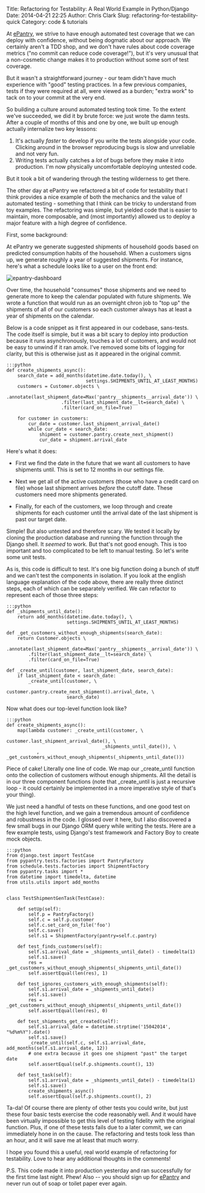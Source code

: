 Title: Refactoring for Testability: A Real World Example in Python/Django
Date: 2014-04-21 22:25
Author: Chris Clark
Slug: refactoring-for-testability-quick
Category: code & tutorials

At [ePantry](https://www.epanty.com/), we strive to have enough automated
test coverage that we can deploy with confidence, without being dogmatic
about our approach. We certainly aren't a TDD shop, and we don't have
rules about code coverage metrics ("no commit can reduce code
coverage!"), but it's very unusual that a non-cosmetic change makes it
to production without some sort of test coverage.

But it wasn't a
straightforward journey - our team didn't have much experience with
"good" testing practices. In a few previous companies, tests if they
were required at all, were viewed as a burden; "extra work" to tack on
to your commit at the very end.

So building a culture
around automated testing took time. To the extent we've succeeded, we
did it by brute force: we just wrote the damn tests. After a couple of
months of this and one by one, we built up enough actually internalize
two key lessons:
  
1.  It's actually *faster* to develop if you write the tests alongside
    your code. Clicking around in the browser reproducing bugs is slow
    and unreliable and not very fun.
2.  Writing tests actually catches a *lot* of bugs before they make it
    into production. I'm now physically uncomfortable deploying
    untested code.

But it took a bit of wandering through the testing wilderness to get there.

The other day at ePantry
we refactored a bit of code for testability that I think provides a nice
example of both the mechanics and the value of automated testing -
something that I think can be tricky to understand from toy examples.
The refactoring was simple, but yielded code that is easier to maintain,
more composable, and (most importantly) allowed us to deploy a major
feature with a high degree of confidence.

First, some background:

At ePantry we generate
suggested shipments of household goods based on predicted consumption
habits of the household. When a customers signs up, we generate roughly
a year of suggested shipments. For instance, here's what a schedule
looks like to a user on the front end:

![epantry-dashboard](http://2.bp.blogspot.com/-Afeap6zt2Lk/U1K2rlIGoSI/AAAAAAAAAJU/1Tbe3S6zLAQ/s1600/Screen+Shot+2014-04-19+at+10.46.34+AM.png)

Over time, the household
"consumes" those shipments and we need to generate more to keep the
calendar populated with future shipments. We wrote a function that would
run as an overnight chron job to "top up" the shipments of all of our
customers so each customer always has at least a year of shipments on
the calendar.

Below is a code snippet
as it first appeared in our codebase, sans-tests. The code itself is
simple, but it was a bit scary to deploy into production because it runs
asynchronously, touches a lot of customers, and would not be easy to
unwind if it ran amok. I've removed some bits of logging for clarity,
but this is otherwise just as it appeared in the original commit.

    :::python
    def create_shipments_async():
        search_date = add_months(datetime.date.today(), \
                                 settings.SHIPMENTS_UNTIL_AT_LEAST_MONTHS)
        customers = Customer.objects \
                     .annotate(last_shipment_date=Max('pantry__shipments__arrival_date')) \
                        .filter(last_shipment_date__lt=search_date) \
                        .filter(card_on_file=True)
    
        for customer in customers:
            cur_date = customer.last_shipment_arrival_date()
            while cur_date < search_date:
                shipment = customer.pantry.create_next_shipment()
                cur_date = shipment.arrival_date

Here's what it does:

- First we find the date in the
future that we want all customers to have shipments until. This is set
to 12 months in our settings file.

- Next we get all of the active
customers (those who have a credit card on file) whose last shipment
arrives *before* the cutoff date. These customers need more shipments
generated.

- Finally, for each of the
customers, we loop through and create shipments for each customer until
the arrival date of the last shipment is past our target
date.

Simple! But also
untested and therefore scary. We tested it locally by cloning the
production database and running the function through the Django shell.
It *seemed* to work. But that's not good enough. This is too important
and too complicated to be left to manual testing. So let's write some
unit tests.

As is, this code is
difficult to test. It's one big function doing a bunch of stuff and we
can't test the components in isolation. If you look at the english
language explanation of the code above, there are really three distinct
steps, each of which can be separately verified. We can refactor to
represent each of those three steps:

    :::python
    def _shipments_until_date():
        return add_months(datetime.date.today(), \
                          settings.SHIPMENTS_UNTIL_AT_LEAST_MONTHS)
    
    def _get_customers_without_enough_shipments(search_date):
        return Customer.objects \
            .annotate(last_shipment_date=Max('pantry__shipments__arrival_date')) \
            .filter(last_shipment_date__lt=search_date) \
            .filter(card_on_file=True)
    
    def _create_until(customer, last_shipment_date, search_date):
        if last_shipment_date < search_date:
            _create_until(customer, \
                          customer.pantry.create_next_shipment().arrival_date, \
                          search_date)
        
Now what does our top-level function look like?

    :::python
    def create_shipments_async():
        map(lambda customer: _create_until(customer, \
                                       customer.last_shipment_arrival_date(), \
                                       _shipments_until_date()), \
               , _get_customers_without_enough_shipments(_shipments_until_date()))

Piece of cake! Literally one line of code. We map our \_create\_until function onto the
collection of customers without enough shipments. All the detail is in
our three component functions (note that \_create\_until is just a
recursive loop - it could certainly be implemented in a more imperative
style of that's your thing).

We just need a handful
of tests on these functions, and one good test on the high level
function, and we gain a tremendous amount of confidence and robustness
in the code. I glossed over it here, but I also discovered a few small
bugs in our Django ORM query while writing the tests. Here are a few
example tests, using Django's test framework and Factory Boy to create
mock objects.

    :::python
    from django.test import TestCase
    from pypantry.tests.factories import PantryFactory
    from schedule.tests.factories import ShipmentFactory
    from pypantry.tasks import *
    from datetime import timedelta, datetime
    from utils.utils import add_months
    
    
    class TestShipmentGenTask(TestCase):
    
        def setUp(self):
            self.p = PantryFactory()
            self.c = self.p.customer
            self.c.set_card_on_file('foo')
            self.c.save()
            self.s1 = ShipmentFactory(pantry=self.c.pantry)
    
        def test_finds_customers(self):
            self.s1.arrival_date = _shipments_until_date() - timedelta(1)
            self.s1.save()
            res = _get_customers_without_enough_shipments(_shipments_until_date())
            self.assertEqual(len(res), 1)
    
        def test_ignores_customers_with_enough_shipments(self):
            self.s1.arrival_date = _shipments_until_date()
            self.s1.save()
            res = _get_customers_without_enough_shipments(_shipments_until_date())
            self.assertEqual(len(res), 0)
    
        def test_shipments_get_created(self):
            self.s1.arrival_date = datetime.strptime('15042014', "%d%m%Y").date()
            self.s1.save()
            _create_until(self.c, self.s1.arrival_date, add_months(self.s1.arrival_date, 12))
            # one extra because it goes one shipment "past" the target date
            self.assertEqual(self.p.shipments.count(), 13) 
    
        def test_task(self):
            self.s1.arrival_date = _shipments_until_date() - timedelta(1)
            self.s1.save()
            create_shipments_async()
            self.assertEqual(self.p.shipments.count(), 2)
    
Ta-da! Of course there
are plenty of other tests you could write, but just these four basic
tests exercise the code reasonably well. And it would have been
virtually impossible to get this level of testing fidelity with the
original function. Plus, if one of these tests fails due to a later
commit, we can immediately hone in on the cause. The refactoring and
tests took less than an hour, and it will save me at least that much
worry.

I hope you found this a
useful, real world example of refactoring for testability. Love to hear
any additional thoughts in the comments!

P.S. This code made it
into production yesterday and ran successfully for the first time last
night. Phew! Also -- you should sign up for
[ePantry](https://www.epantry.com/) and never run out of soap or toilet
paper ever again.
